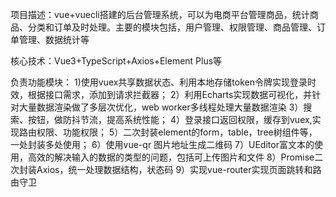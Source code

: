 项目描述：vue+vuecli搭建的后台管理系统，可以为电商平台管理商品，统计商品、分类和订单及时处理。主要的模块包括，用户管理、权限管理、商品管理、订单管理、数据统计等

核心技术：Vue3+TypeScript+Axios+Element Plus等

负责功能模块：
1)使用vuex共享数据状态、利用本地存储token令牌实现登录时效，根据接口需求，添加到请求拦截器；
2）利用Echarts实现数据可视化，并针对大量数据渲染做了多层次优化，web worker多线程处理大量数据渲染
3）搜索、按钮，做防抖节流，提高系统性能；
4）登录接口返回权限，缓存到vuex,实现路由权限、功能权限；
5）二次封装element的form，table，tree树组件等，一处封装多处使用；
6）使用vue-qr 图片地址生成二维码
7）UEditor富文本的使用，高效的解决输入的数据的类型的问题，包括可上传图片和文件
8）Promise二次封装Axios，统一处理数据结构，状态码
9）实现vue-router实现页面跳转和路由守卫
